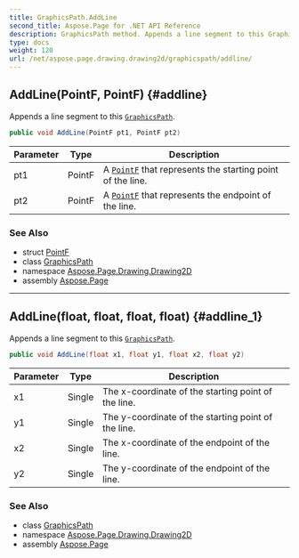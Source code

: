 ```yaml
---
title: GraphicsPath.AddLine
second_title: Aspose.Page for .NET API Reference
description: GraphicsPath method. Appends a line segment to this GraphicsPath
type: docs
weight: 120
url: /net/aspose.page.drawing.drawing2d/graphicspath/addline/
---
```

## AddLine(PointF, PointF) {#addline}

Appends a line segment to this [`GraphicsPath`](../).

```csharp
public void AddLine(PointF pt1, PointF pt2)
```

| Parameter | Type | Description |
| --- | --- | --- |
| pt1 | PointF | A [`PointF`](../../../aspose.page.drawing/pointf/) that represents the starting point of the line. |
| pt2 | PointF | A [`PointF`](../../../aspose.page.drawing/pointf/) that represents the endpoint of the line. |

### See Also

* struct [PointF](../../../aspose.page.drawing/pointf/)
* class [GraphicsPath](../)
* namespace [Aspose.Page.Drawing.Drawing2D](../../graphicspath/)
* assembly [Aspose.Page](../../../)

---

## AddLine(float, float, float, float) {#addline_1}

Appends a line segment to this [`GraphicsPath`](../).

```csharp
public void AddLine(float x1, float y1, float x2, float y2)
```

| Parameter | Type | Description |
| --- | --- | --- |
| x1 | Single | The x-coordinate of the starting point of the line. |
| y1 | Single | The y-coordinate of the starting point of the line. |
| x2 | Single | The x-coordinate of the endpoint of the line. |
| y2 | Single | The y-coordinate of the endpoint of the line. |

### See Also

* class [GraphicsPath](../)
* namespace [Aspose.Page.Drawing.Drawing2D](../../graphicspath/)
* assembly [Aspose.Page](../../../)



